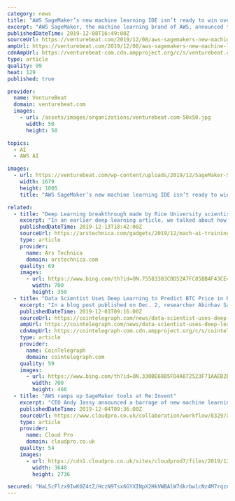 ```yaml
---
category: news
title: "AWS SageMaker’s new machine learning IDE isn’t ready to win over data scientists"
excerpt: "AWS SageMaker, the machine learning brand of AWS, announced the release of SageMaker Studio, branded an “IDE for ML,” on Tuesday. Machine-learning has been gaining traction and, with its compute-heavy training workloads, could prove a decisive factor ..."
publishedDateTime: 2019-12-08T16:49:00Z
sourceUrl: https://venturebeat.com/2019/12/08/aws-sagemakers-new-machine-learning-ide-isnt-ready-to-win-over-data-scientists/
ampUrl: https://venturebeat.com/2019/12/08/aws-sagemakers-new-machine-learning-ide-isnt-ready-to-win-over-data-scientists/amp/
cdnAmpUrl: https://venturebeat-com.cdn.ampproject.org/c/s/venturebeat.com/2019/12/08/aws-sagemakers-new-machine-learning-ide-isnt-ready-to-win-over-data-scientists/amp/
type: article
quality: 99
heat: 129
published: true

provider:
  name: VentureBeat
  domain: venturebeat.com
  images:
    - url: /assets/images/organizations/venturebeat.com-50x50.jpg
      width: 50
      height: 50

topics:
  - AI
  - AWS AI

images:
  - url: https://venturebeat.com/wp-content/uploads/2019/12/SageMaker-Studio.jpg?fit=1679%2C1005&amp;strip=all
    width: 1679
    height: 1005
    title: "AWS SageMaker’s new machine learning IDE isn’t ready to win over data scientists"

related:
  - title: "Deep Learning breakthrough made by Rice University scientists"
    excerpt: "In an earlier deep learning article, we talked about how inference workloads—the use of already-trained neural networks to analyze data—can run on fairly cheap hardware, but running the training workload that the neural network \"learns\" on is orders of magnitude more expensive. In particular, the more potential inputs you have to an ..."
    publishedDateTime: 2019-12-13T18:42:00Z
    sourceUrl: https://arstechnica.com/gadgets/2019/12/mach-ai-training-linear-cost-exponential-gain/
    type: article
    provider:
      name: Ars Technica
      domain: arstechnica.com
    quality: 69
    images:
      - url: https://www.bing.com/th?id=ON.75583303C0D52A7FC85BB4F43CE4BE01
        width: 700
        height: 350
  - title: "Data Scientist Uses Deep Learning to Predict BTC Price in Real-Time"
    excerpt: "In a blog post published on Dec. 2, researcher Abinhav Sagar demonstrated a four-step process for how to use machine learning technology to forecast prices in a sector he purported is “relatively unpredictable” as compared with traditional markets. Sagar prefaced his demonstration by noting that while machine learning has achieved some ..."
    publishedDateTime: 2019-12-03T09:16:00Z
    sourceUrl: https://cointelegraph.com/news/data-scientist-uses-deep-learning-to-predict-btc-price-in-real-time
    ampUrl: https://cointelegraph.com/news/data-scientist-uses-deep-learning-to-predict-btc-price-in-real-time/amp
    cdnAmpUrl: https://cointelegraph-com.cdn.ampproject.org/c/s/cointelegraph.com/news/data-scientist-uses-deep-learning-to-predict-btc-price-in-real-time/amp
    type: article
    provider:
      name: CoinTelegraph
      domain: cointelegraph.com
    quality: 59
    images:
      - url: https://www.bing.com/th?id=ON.330BE68B5FD4A872523F71AAEB2B9E95
        width: 700
        height: 466
  - title: "AWS ramps up SageMaker tools at Re:Invent"
    excerpt: "CEO Andy Jassy announced a barrage of new machine learning capabilities for AWS SageMaker during his Re:Invent keynote on Tuesday. SageMaker is Amazon's big machine learning hub that aims to remove most of the heavy lifting for developers and let them use ..."
    publishedDateTime: 2019-12-04T09:36:00Z
    sourceUrl: https://www.cloudpro.co.uk/collaboration/workflow/8329/aws-ramps-up-sagemaker-tools-at-reinvent
    type: article
    provider:
      name: Cloud Pro
      domain: cloudpro.co.uk
    quality: 54
    images:
      - url: https://cdn1.cloudpro.co.uk/sites/cloudprod7/files/2019/12/awssagemakerstudio.jpg
        width: 3648
        height: 2736

secured: "HaL5cFlzx9IwK0Z4tZ/HczN9Tsx6GYXINpX2HkVWBAlW7dkrbw1cNz4M7rqznQ5n/ydoTQjhJwvhV2MNdEYw0Rxwl6v7qAbS7DbK7heUxMR9k/jIynaYnuakoS3Gr0nsxDIeksob/ZIAVjTmt6zvMCB22ao5PfLbtqwIh5AoZnR3yBN5jcP6iRVcvIettCGwzD9LECsbLuhdMroHe8IRJr/QVVj5kzFalxRfY1mVQTVAmDpflH1G3awjMbEw9PoKtitzHAgUHQs2Q/oEbPpZew==;qUbEmA/u9VCXq3zh5I5pcQ=="
---
```


